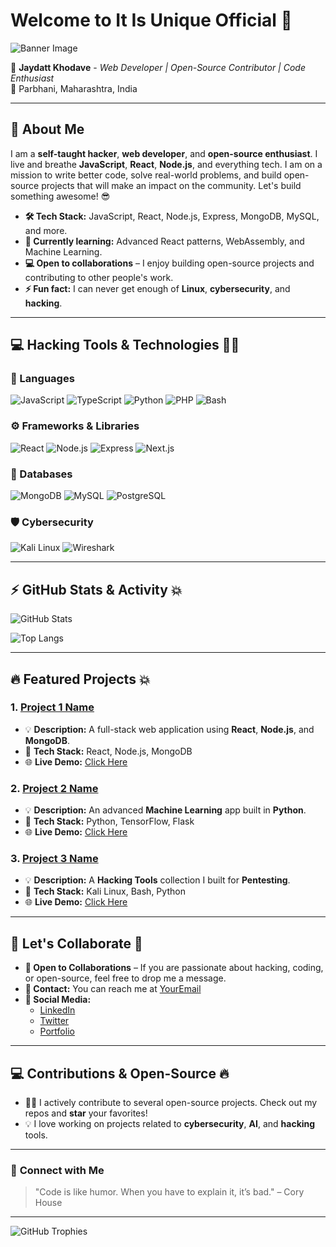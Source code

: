 # **Welcome to It Is Unique Official** 🖤

![Banner Image](https://media.giphy.com/media/26u4eI4qow7dle8p6/giphy.gif)

👾 **Jaydatt Khodave** - *Web Developer | Open-Source Contributor | Code Enthusiast*  
📍 Parbhani, Maharashtra, India

---

## 🖤 About Me

I am a **self-taught hacker**, **web developer**, and **open-source enthusiast**. I live and breathe **JavaScript**, **React**, **Node.js**, and everything tech. I am on a mission to write better code, solve real-world problems, and build open-source projects that will make an impact on the community. Let's build something awesome! 😎

- **🛠️ Tech Stack:** JavaScript, React, Node.js, Express, MongoDB, MySQL, and more.
- **🌱 Currently learning:** Advanced React patterns, WebAssembly, and Machine Learning.
- **💻 Open to collaborations** – I enjoy building open-source projects and contributing to other people's work.
- **⚡ Fun fact:** I can never get enough of **Linux**, **cybersecurity**, and **hacking**.

---

## 💻 **Hacking Tools & Technologies** 🧑‍💻

### 🔧 Languages

![JavaScript](https://img.shields.io/badge/-JavaScript-FFCC00?logo=javascript&logoColor=black)
![TypeScript](https://img.shields.io/badge/-TypeScript-007ACC?logo=typescript&logoColor=white)
![Python](https://img.shields.io/badge/-Python-3776AB?logo=python&logoColor=white)
![PHP](https://img.shields.io/badge/-PHP-777BB4?logo=php&logoColor=white)
![Bash](https://img.shields.io/badge/-Bash-4EAA25?logo=gnu-bash&logoColor=white)

### ⚙️ Frameworks & Libraries

![React](https://img.shields.io/badge/-React-61DAFB?logo=react&logoColor=black)
![Node.js](https://img.shields.io/badge/-Node.js-339933?logo=node.js&logoColor=white)
![Express](https://img.shields.io/badge/-Express-000000?logo=express&logoColor=white)
![Next.js](https://img.shields.io/badge/-Next.js-000000?logo=next.js&logoColor=white)

### 🧠 Databases

![MongoDB](https://img.shields.io/badge/-MongoDB-47A248?logo=mongodb&logoColor=white)
![MySQL](https://img.shields.io/badge/-MySQL-4479A1?logo=mysql&logoColor=white)
![PostgreSQL](https://img.shields.io/badge/-PostgreSQL-336791?logo=postgresql&logoColor=white)

### 🛡️ Cybersecurity

![Kali Linux](https://img.shields.io/badge/-Kali%20Linux-557C89?logo=kali-linux&logoColor=white)
![Wireshark](https://img.shields.io/badge/-Wireshark-167C4A?logo=wireshark&logoColor=white)

---

## ⚡ **GitHub Stats & Activity** 💥

![GitHub Stats](https://github-readme-stats.vercel.app/api?username=YourGitHubUsername&show_icons=true&count_private=true&hide_title=true&hide=prs&theme=dark&icon_color=00ff00)

![Top Langs](https://github-readme-stats.vercel.app/api/top-langs/?username=YourGitHubUsername&layout=compact&theme=dark&card_width=400&langs_count=10)

---

## 🔥 **Featured Projects** 💥

### 1. **[Project 1 Name](ProjectLink)**
   - 💡 **Description:** A full-stack web application using **React**, **Node.js**, and **MongoDB**.
   - 🔧 **Tech Stack:** React, Node.js, MongoDB
   - 🌐 **Live Demo:** [Click Here](ProjectDemoLink)

### 2. **[Project 2 Name](ProjectLink)**
   - 💡 **Description:** An advanced **Machine Learning** app built in **Python**.
   - 🔧 **Tech Stack:** Python, TensorFlow, Flask
   - 🌐 **Live Demo:** [Click Here](ProjectDemoLink)

### 3. **[Project 3 Name](ProjectLink)**
   - 💡 **Description:** A **Hacking Tools** collection I built for **Pentesting**.
   - 🔧 **Tech Stack:** Kali Linux, Bash, Python
   - 🌐 **Live Demo:** [Click Here](ProjectDemoLink)

---

## 🎯 **Let's Collaborate** 🤝

- **👥 Open to Collaborations** – If you are passionate about hacking, coding, or open-source, feel free to drop me a message.
- **📧 Contact:** You can reach me at [YourEmail](mailto:YourEmail)
- **🔗 Social Media:**
  - [LinkedIn](YourLinkedInURL)
  - [Twitter](YourTwitterURL)
  - [Portfolio](YourPortfolioURL)

---

## 💻 **Contributions & Open-Source** 🔥

- 🦸‍♂️ I actively contribute to several open-source projects. Check out my repos and **star** your favorites!  
- 💡 I love working on projects related to **cybersecurity**, **AI**, and **hacking** tools.

---

### 🖤 **Connect with Me**

> "Code is like humor. When you have to explain it, it’s bad." – Cory House

---

![GitHub Trophies](https://github-profile-trophy.vercel.app/?username=YourGitHubUsername&theme=radical&no-frame=true&column=7)
